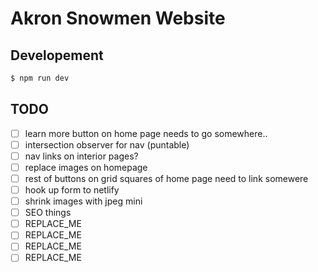 # Akron Snowmen Website

## Developement

```bash
$ npm run dev
```

## TODO

- [ ] learn more button on home page needs to go somewhere..
- [ ] intersection observer for nav (puntable)
- [ ] nav links on interior pages?
- [ ] replace images on homepage
- [ ] rest of buttons on grid squares of home page need to link somewere
- [ ] hook up form to netlify
- [ ] shrink images with jpeg mini
- [ ] SEO things
- [ ] REPLACE_ME
- [ ] REPLACE_ME
- [ ] REPLACE_ME
- [ ] REPLACE_ME
